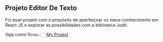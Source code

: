 ## Projeto Editor De Texto 

Fiz esse projeto com o propósito de aperfeiçoar os meus conhecimento em React JS e explorar as possibilidades com a biblioteca Jodit.

Veja como ficou👉🏻
<a href="https://editor-de-texto-lac.vercel.app/">My Project</a>

